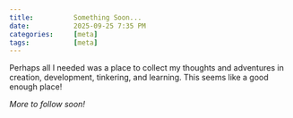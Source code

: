 ```yaml
---
title:          Something Soon...
date:           2025-09-25 7:35 PM
categories:     [meta]
tags:           [meta]
---
```


Perhaps all I needed was a place to collect my thoughts and adventures in creation, development, tinkering, and learning. This seems like a good enough place!

*More to follow soon!*